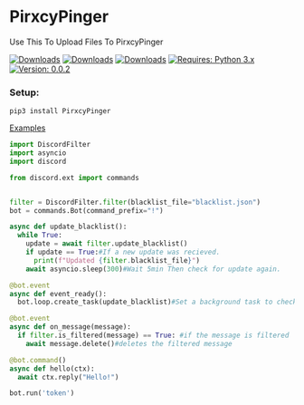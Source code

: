 # PirxcyPinger
Use This To Upload Files To PirxcyPinger

[![Downloads](https://pepy.tech/badge/PirxcyPinger)](https://pepy.tech/project/PirxcyPinger)
[![Downloads](https://pepy.tech/badge/pirxcypinger/week)](https://pepy.tech/project/pirxcypinger)
[![Downloads](https://pepy.tech/badge/pirxcypinger/month)](https://pepy.tech/project/pirxcypinger)
[![Requires: Python 3.x](https://img.shields.io/pypi/pyversions/PirxcyPinger.svg)](https://pypi.org/project/PirxcyPinger/)
[![Version: 0.0.2](https://img.shields.io/pypi/v/PirxcyPinger.svg)](https://pypi.org/project/PirxcyPinger/)

### Setup:
``pip3 install PirxcyPinger``

[Examples](https://github.com/PirxcyFinal/PirxcyPinger/tree/main/Examples "github.com/PirxcyFinal/PirxcyPinger/tree/main/Examples")

```python
import DiscordFilter
import asyncio
import discord

from discord.ext import commands


filter = DiscordFilter.filter(blacklist_file="blacklist.json")
bot = commands.Bot(command_prefix="!")

async def update_blacklist():
  while True:
    update = await filter.update_blacklist()
    if update == True:#If a new update was recieved.
      print(f"Updated {filter.blacklist_file}")
    await asyncio.sleep(300)#Wait 5min Then check for update again.

@bot.event
async def event_ready():
  bot.loop.create_task(update_blacklist)#Set a background task to check for updates every 5min.

@bot.event
async def on_message(message):
  if filter.is_filtered(message) == True: #if the message is filtered
    await message.delete()#deletes the filtered message

@bot.command()
async def hello(ctx):
  await ctx.reply("Hello!")

bot.run('token')
```
